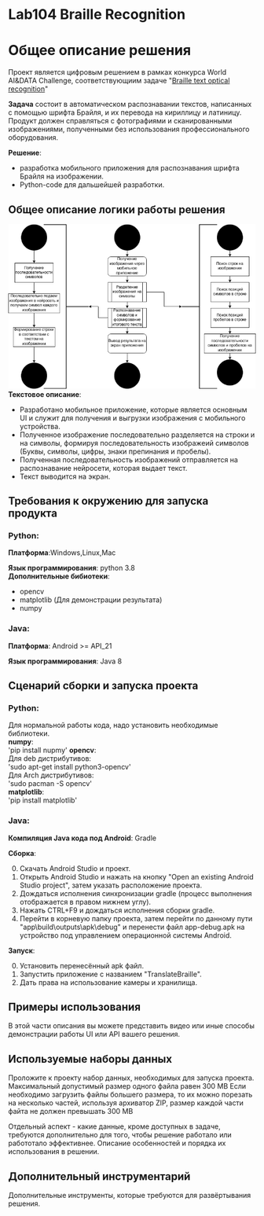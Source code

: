 # Lab104 Braille Recognition

# Общее описание решения

Проект является цифровым решением в рамках конкурса World AI&DATA Challenge, соответствующиим задаче "[Braille text optical recognition](https://git.asi.ru/tasks/world-ai-and-data-challenge/braille-text-optical-recognition)"

**Задача** состоит в автоматическом распознавании текстов, написанных с помощью шрифта Брайля, и их перевода на кириллицу и латиницу. 
Продукт должен справляться с фотографиями и сканированными изображениями, полученными без использования профессионального оборудования.

**Решение**: 
- разработка мобильного приложения для распознавания шрифта Брайля на изображении.
- Python-code для дальшейшей разработки.

## Общее описание логики работы решения

![Диаграмма](diagram.jpg)  
**Текстовое описание**:
- Разработано мобильное приложение, которые является основным UI и служит для получения и выгрузки изображения с мобильного устройства. 
 - Полученное изображение последовательно разделяется на строки и на символы, формируя последовательность изображеий символов (Буквы, символы, цифры, знаки препинания и пробелы).
 - Полученная последовательность изображений отправляется на распознавание нейросети, которая выдает текст.
 - Текст выводится на экран. 
## Требования к окружению для запуска продукта
### Python:
**Платформа**:Windows,Linux,Mac

**Язык программирования**: python 3.8  
**Дополнительные бибиотеки**:
- opencv
- matplotlib (Для демонстрации результата)
- numpy
### Java:
**Платформа**: Android >= API_21

**Язык программирования**: Java 8
## Сценарий сборки и запуска проекта

### Python:
Для нормальной работы кода, надо установить необходимые библиотеки.  
**numpy**:    
'pip install nupmy'
**opencv**:  
Для deb дистрибутивов:  
'sudo apt-get install python3-opencv'    
Для Arch дистрибутивов:  
'sudo pacman -S opencv'  
**matplotlib**:  
'pip install matplotlib'  

### Java:
**Компиляция Java кода под Android**: Gradle

**Сборка**:

0. Скачать Android Studio и проект.
1. Открыть Android Studio и нажать на кнопку "Open an existing Android Studio project", затем указать расположение проекта.
2. Дождаться исполнения синхронизации gradle (процесс выполнения отображается в правом нижнем углу).
3. Нажать CTRL+F9 и дождаться исполнения сборки gradle.
4. Перейти в корневую папку проекта, затем перейти по данному пути "app\build\outputs\apk\debug" и перенести файл app-debug.apk на устройство под управлением операционной системы Android.

**Запуск**:

0. Установить перенесённый apk файл.
1. Запустить приложение с названием "TranslateBraille".
2. Дать права на использование камеры и хранилища.


## Примеры использования
В этой части описания вы можете представить видео или иные способы демонстрации работы UI или API вашего решения.

## Используемые наборы данных
Проложите к проекту набор данных, необходимых для запуска проекта. Максимальный допустимый размер одного файла равен 300 MB
Если необходимо загрузить файлы большего размера, то их можно порезать на несколько частей, используя архиватор ZIP, размер каждой части файта не должен превышать 300 MB

Отдельный аспект - какие данные, кроме доступных в задаче, требуются дополнительно для того, чтобы решение работало или работотало эффективнее. Описание особенностей и порядка их использования в решении.

## Дополнительный инструментарий

Дополнительные инструменты, которые требуются для развёртывания решения.
